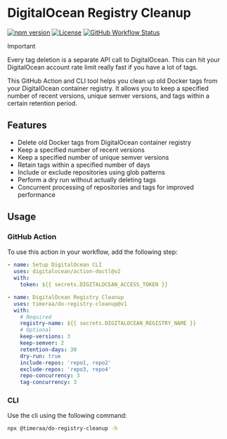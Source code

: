 # DigitalOcean Registry Cleanup

[![npm version](https://img.shields.io/npm/v/@timeraa/do-registry-cleanup.svg)](https://www.npmjs.com/package/@timeraa/do-registry-cleanup)
[![License](https://img.shields.io/github/license/timeraa/do-registry-cleanup.svg)](https://github.com/timeraa/do-registry-cleanup/blob/main/LICENSE)
[![GitHub Workflow Status](https://img.shields.io/github/actions/workflow/status/timeraa/do-registry-cleanup/ci.yml?branch=main)](https://github.com/timeraa/do-registry-cleanup/actions/workflows/ci.yml)

> [!IMPORTANT]
> Every tag deletion is a separate API call to DigitalOcean. This can hit your DigitalOcean account rate limit really fast if you have a lot of tags.

This GitHub Action and CLI tool helps you clean up old Docker tags from your DigitalOcean container registry. It allows you to keep a specified number of recent versions, unique semver versions, and tags within a certain retention period.

## Features

- Delete old Docker tags from DigitalOcean container registry
- Keep a specified number of recent versions
- Keep a specified number of unique semver versions
- Retain tags within a specified number of days
- Include or exclude repositories using glob patterns
- Perform a dry run without actually deleting tags
- Concurrent processing of repositories and tags for improved performance

## Usage

### GitHub Action

To use this action in your workflow, add the following step:
```yaml
- name: Setup DigitalOcean CLI
  uses: digitalocean/action-doctl@v2
  with:
    token: ${{ secrets.DIGITALOCEAN_ACCESS_TOKEN }}

- name: DigitalOcean Registry Cleanup
  uses: timeraa/do-registry-cleanup@v1
  with:
    # Required
    registry-name: ${{ secrets.DIGITALOCEAN_REGISTRY_NAME }}
    # Optional
    keep-versions: 3
    keep-semver: 2
    retention-days: 30
    dry-run: true
    include-repos: 'repo1, repo2'
    exclude-repos: 'repo3, repo4'
    repo-concurrency: 3
    tag-concurrency: 3
```

### CLI

Use the cli using the following command:
```bash
npx @timeraa/do-registry-cleanup -h
```
